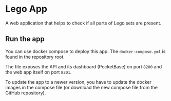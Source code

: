 # Lego App

A web application that helps to check if all parts of Lego sets are present.

## Run the app

You can use docker compose to deploy this app. The `docker-compose.yml` is found in the repository root.

The file exposes the API and its dashboard (PocketBase) on port `8200` and the web app itself on port `8201`.

To update the app to a newer version, you have to update the docker images in the compose file
(or download the new compose file from the GitHub repository).
